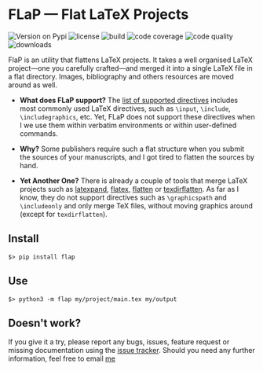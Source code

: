 # FLaP &mdash; Flat LaTeX Projects

![Version on Pypi](https://img.shields.io/pypi/v/FLaP.svg)
![license](https://img.shields.io/pypi/l/FLaP.svg)
![build](https://img.shields.io/codeship/ad32e1e0-27d8-0133-8e78-7af7072ae828.svg)
![code coverage](https://img.shields.io/codecov/c/github/fchauvel/flap/master.svg)
![code quality](https://img.shields.io/codacy/grade/df4826670c71444ca487434d612e96d7.svg)
![downloads](https://img.shields.io/pypi/dm/FLaP.svg)

FlaP is an utility that flattens LaTeX projects. It takes a well organised LaTeX 
project&mdash;one you carefully crafted&mdash;and merged it into a single LaTeX file 
in a flat directory. Images, bibliography and others resources are moved around as well.

 * __What does FLaP support?__ The [list of supported directives](features) includes most commonly 
 used LaTeX directives, such as `\input`, `\include`, `\includegraphics`, etc. Yet, FLaP does
 not support these directives when I we use them within verbatim environments or within 
 user-defined commands.
 
 * __Why?__ 
   Some publishers require such a flat structure when you submit the sources of your 
   manuscripts, and I got tired to flatten the sources by hand.

 * __Yet Another One?__ 
   There is already a couple of tools that merge LaTeX projects such as [latexpand](http://www.ctan.org/pkg/latexpand),
   [flatex](http://www.ctan.org/pkg/flatex), [flatten](http://www.ctan.org/pkg/flatten) or 
   [texdirflatten](http://www.ctan.org/pkg/texdirflatten). As far as I know, they do not support directives such as 
   `\graphicspath` and `\includeonly` and only merge TeX files, without moving graphics around (except for `texdirflatten`).

## Install

	$> pip install flap

## Use

	$> python3 -m flap my/project/main.tex my/output
	
## Doesn't work?

If you  give it a try, please report any bugs, issues, feature request or missing documentation using 
the [issue tracker](https://github.com/fchauvel/flap/issues).
Should you need any further information, feel free to email [me](mailto:franck.chauvel@gmail.com)